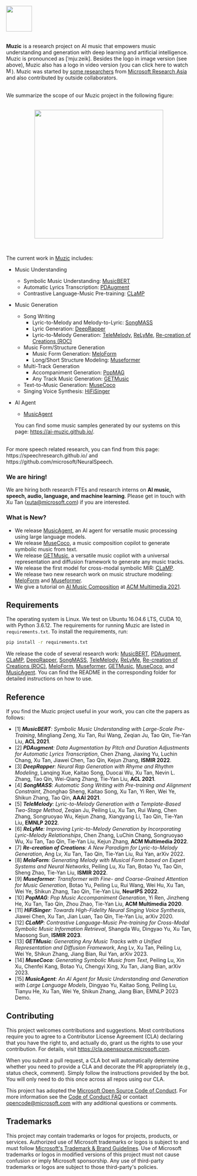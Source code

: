 <br/>
<a href="https://github.com/microsoft/muzic"><img src="img/logo_gradient.png" height="70"> </a>
<br/>
<br/>

**Muzic** is a research project on AI music that empowers music understanding and generation with deep learning and artificial intelligence. 
Muzic is pronounced as [ˈmjuːzeik]. Besides the logo in image version (see above), Muzic also has a logo in video version (you can click here to watch <a href="https://ai-muzic.github.io/muzic_logo/"><img src="img/muzic_video_logo.PNG" title="Muzic Video Logo" height="15"/></a>). Muzic was started by [some researchers](https://www.microsoft.com/en-us/research/project/ai-music/) from [Microsoft Research Asia](https://www.microsoft.com/en-us/research/lab/microsoft-research-asia/) and also contributed by outside collaborators.  



<!-- [![Muzic Video Logo](img/muzic_video_logo.PNG)](https://ai-muzic.github.io/muzic_logo/ "Muzic Video Logo") -->
  

 

<br/>
We summarize the scope of our Muzic project in the following figure:
<br/><br/>
<p align="center">
<a href="https://github.com/microsoft/muzic">
  <img src="img/concept_map_new.png" height="350"/>
</a>
</p>
<br/>


The current work in [Muzic](https://www.microsoft.com/en-us/research/project/ai-music/) includes:
* Music Understanding
  + Symbolic Music Understanding: [MusicBERT](https://arxiv.org/abs/2106.05630)
  + Automatic Lyrics Transcription: [PDAugment](https://arxiv.org/abs/2109.07940) 
  + Contrastive Language-Music Pre-training: [CLaMP](https://arxiv.org/abs/2304.11029)
* Music Generation
  + Song Writing 
    + Lyric-to-Melody and Melody-to-Lyric: [SongMASS](https://arxiv.org/abs/2012.05168)
    + Lyric Generation: [DeepRapper](https://arxiv.org/abs/2107.01875)
    + Lyric-to-Melody Generation: [TeleMelody](https://arxiv.org/abs/2109.09617), [ReLyMe](https://arxiv.org/abs/2207.05688), [Re-creation of Creations (ROC)](https://arxiv.org/abs/2208.05697)
  + Music Form/Structure Generation
    + Music Form Generation: [MeloForm](https://arxiv.org/abs/2208.14345)  
    + Long/Short Structure Modeling: [Museformer](https://arxiv.org/abs/2210.10349)
  + Multi-Track Generation 
    + Accompaniment Generation: [PopMAG](https://arxiv.org/abs/2008.07703)
    + Any Track Music Generation: [GETMusic](https://arxiv.org/abs/2305.10841)
  + Text-to-Music Generation: [MuseCoco](https://arxiv.org/abs/2306.00110)
  + Singing Voice Synthesis: [HiFiSinger](https://arxiv.org/abs/2009.01776)
* AI Agent
  + [MusicAgent](https://arxiv.org/abs/2310.11954)  

  You can find some music samples generated by our systems on this page: https://ai-muzic.github.io/.
<br>
For more speech related research, you can find from this page: https://speechresearch.github.io/ and https://github.com/microsoft/NeuralSpeech.

### We are hiring! 
We are hiring both research FTEs and research interns on **AI music, speech, audio, language, and machine learning**. Please get in touch with Xu Tan (xuta@microsoft.com) if you are interested. 


### What is New?
+ We release [MusicAgent](https://arxiv.org/abs/2310.11954), an AI agent for versatile music processing using large language models.
+ We release [MuseCoco](https://arxiv.org/abs/2306.00110), a music composition copilot to generate symbolic music from text.
+ We release [GETMusic](https://arxiv.org/abs/2305.10841), a versatile music copliot with a universal representation and diffusion framework to generate any music tracks.
+ We release the first model for cross-modal symbolic MIR: [CLaMP](https://arxiv.org/abs/2304.11029).
+ We release two new research work on music structure modeling: [MeloForm](https://arxiv.org/abs/2208.14345) and [Museformer](https://arxiv.org/abs/2210.10349).
+ We give a tutorial on [AI Music Composition](https://www.microsoft.com/en-us/research/uploads/prod/2021/10/Tutorial-on-AI-Music-Composition-@ACM-MM-2021.pdf) at [ACM Multimedia 2021](https://2021.acmmm.org/).


## Requirements

The operating system is Linux. We test on Ubuntu 16.04.6 LTS, CUDA 10, with Python 3.6.12. The requirements for running Muzic are listed in `requirements.txt`. To install the requirements, run:
```bash
pip install -r requirements.txt
```
We release the code of several research work: [MusicBERT](musicbert), [PDAugment](pdaugment), [CLaMP](clamp), [DeepRapper](deeprapper), [SongMASS](songmass), [TeleMelody](telemelody), [ReLyMe](relyme), [Re-creation of Creations (ROC)](roc), [MeloForm](meloform), [Museformer](museformer), [GETMusic](getmusic), [MuseCoco](musecoco), and [MusicAgent](musicagent). You can find the README in the corresponding folder for detailed instructions on how to use. 



## Reference

If you find the Muzic project useful in your work, you can cite the papers as follows:

* [1] ***MusicBERT**: Symbolic Music Understanding with Large-Scale Pre-Training*, Mingliang Zeng, Xu Tan, Rui Wang, Zeqian Ju, Tao Qin, Tie-Yan Liu, **ACL 2021**.  
* [2] ***PDAugment**: Data Augmentation by Pitch and Duration Adjustments for Automatic Lyrics Transcription*, Chen Zhang, Jiaxing Yu, Luchin Chang, Xu Tan, Jiawei Chen, Tao Qin, Kejun Zhang, **ISMIR 2022**.
* [3] ***DeepRapper**: Neural Rap Generation with Rhyme and Rhythm Modeling*, Lanqing Xue, Kaitao Song, Duocai Wu, Xu Tan, Nevin L. Zhang, Tao Qin, Wei-Qiang Zhang, Tie-Yan Liu, **ACL 2021**. 
* [4] ***SongMASS**: Automatic Song Writing with Pre-training and Alignment Constraint*, Zhonghao Sheng, Kaitao Song, Xu Tan, Yi Ren, Wei Ye, Shikun Zhang, Tao Qin, **AAAI 2021**.
* [5] ***TeleMelody**: Lyric-to-Melody Generation with a Template-Based Two-Stage Method*, Zeqian Ju, Peiling Lu, Xu Tan, Rui Wang, Chen Zhang, Songruoyao Wu, Kejun Zhang, Xiangyang Li, Tao Qin, Tie-Yan Liu, **EMNLP 2022**.
* [6] ***ReLyMe**: Improving Lyric-to-Melody Generation by Incorporating Lyric-Melody Relationships*, Chen Zhang, LuChin Chang, Songruoyao Wu, Xu Tan, Tao Qin, Tie-Yan Liu, Kejun Zhang, **ACM Multimedia 2022**.
* [7] ***Re-creation of Creations**: A New Paradigm for Lyric-to-Melody Generation*, Ang Lv, Xu Tan, Tao Qin, Tie-Yan Liu, Rui Yan, arXiv 2022. 
* [8] ***MeloForm**: Generating Melody with Musical Form based on Expert Systems and Neural Networks*, Peiling Lu, Xu Tan, Botao Yu, Tao Qin, Sheng Zhao, Tie-Yan Liu, **ISMIR 2022**. 
* [9] ***Museformer**: Transformer with Fine- and Coarse-Grained Attention for Music Generation*, Botao Yu, Peiling Lu, Rui Wang, Wei Hu, Xu Tan, Wei Ye, Shikun Zhang, Tao Qin, Tie-Yan Liu, **NeurIPS 2022**.
* [10] ***PopMAG**: Pop Music Accompaniment Generation*, Yi Ren, Jinzheng He, Xu Tan, Tao Qin, Zhou Zhao, Tie-Yan Liu, **ACM Multimedia 2020**.
* [11] ***HiFiSinger**: Towards High-Fidelity Neural Singing Voice Synthesis*, Jiawei Chen, Xu Tan, Jian Luan, Tao Qin, Tie-Yan Liu, arXiv 2020.
* [12] ***CLaMP**: Contrastive Language-Music Pre-training for Cross-Modal Symbolic Music Information Retrieval*, Shangda Wu, Dingyao Yu, Xu Tan, Maosong Sun, **ISMIR 2023**.
* [13] ***GETMusic**: Generating Any Music Tracks with a Unified Representation and Diffusion Framework*, Ang Lv, Xu Tan, Peiling Lu, Wei Ye, Shikun Zhang, Jiang Bian, Rui Yan, arXiv 2023.
* [14] ***MuseCoco**: Generating Symbolic Music from Text*, Peiling Lu, Xin Xu, Chenfei Kang, Botao Yu, Chengyi Xing, Xu Tan, Jiang Bian, arXiv 2023.
* [15] ***MusicAgent**: An AI Agent for Music Understanding and Generation with Large Language Models*, Dingyao Yu, Kaitao Song, Peiling Lu, Tianyu He, Xu Tan, Wei Ye, Shikun Zhang, Jiang Bian, EMNLP 2023 Demo.


## Contributing

This project welcomes contributions and suggestions.  Most contributions require you to agree to a
Contributor License Agreement (CLA) declaring that you have the right to, and actually do, grant us
the rights to use your contribution. For details, visit https://cla.opensource.microsoft.com.

When you submit a pull request, a CLA bot will automatically determine whether you need to provide
a CLA and decorate the PR appropriately (e.g., status check, comment). Simply follow the instructions
provided by the bot. You will only need to do this once across all repos using our CLA.

This project has adopted the [Microsoft Open Source Code of Conduct](https://opensource.microsoft.com/codeofconduct/).
For more information see the [Code of Conduct FAQ](https://opensource.microsoft.com/codeofconduct/faq/) or
contact [opencode@microsoft.com](mailto:opencode@microsoft.com) with any additional questions or comments.

## Trademarks

This project may contain trademarks or logos for projects, products, or services. Authorized use of Microsoft 
trademarks or logos is subject to and must follow 
[Microsoft's Trademark & Brand Guidelines](https://www.microsoft.com/en-us/legal/intellectualproperty/trademarks/usage/general).
Use of Microsoft trademarks or logos in modified versions of this project must not cause confusion or imply Microsoft sponsorship.
Any use of third-party trademarks or logos are subject to those third-party's policies.
